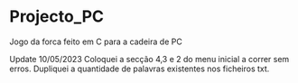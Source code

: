 # Projecto_PC
Jogo da forca feito em C para a cadeira de PC

Update 10/05/2023
Coloquei a secção 4,3 e 2 do menu inicial a correr sem erros. Dupliquei a quantidade de palavras existentes nos ficheiros txt.
